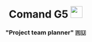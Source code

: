 <h1 align="center">Comand G5
<img src="https://github.com/blackcater/blackcater/raw/main/images/Hi.gif" height="32"/></h1>
<h3 align="center">"Project team planner" 🇷🇺</h3>
